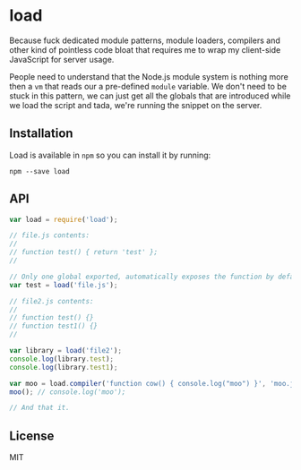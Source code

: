 # load

Because fuck dedicated module patterns, module loaders, compilers and other kind
of pointless code bloat that requires me to wrap my client-side JavaScript for
server usage.

People need to understand that the Node.js module system is nothing more then a
`vm` that reads our a pre-defined `module` variable. We don't need to be stuck
in this pattern, we can just get all the globals that are introduced while we
load the script and tada, we're running the snippet on the server.

## Installation

Load is available in `npm` so you can install it by running:

```
npm --save load
```

## API

```js
var load = require('load');

// file.js contents:
//
// function test() { return 'test' };
//

// Only one global exported, automatically exposes the function by default.
var test = load('file.js');

// file2.js contents:
//
// function test() {}
// function test1() {}
//

var library = load('file2');
console.log(library.test);
console.log(library.test1);

var moo = load.compiler('function cow() { console.log("moo") }', 'moo.js');
moo(); // console.log('moo');

// And that it.
```

## License

MIT
